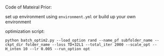 Code of Mateiral Prior:

set up environment using `environment.yml`  or build up your own environment

optimization script:

`python batch_optim2.py --load_option rand --name_pf subfolder_name --ckpt_dir folder_name --loss TD+32L1 --total_iter 2000 --scale_opt --H_inten 10 --lr 0.005 --run_option opt`